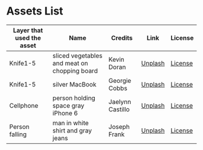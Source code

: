 # Assets List
| Layer that used the asset  | Name | Credits | Link | License |
| ------------- | ------------- | ------------- | ------------- | ------------- |
| Knife1-5 | sliced vegetables and meat on chopping board | Kevin Doran | [Unplash](https://unsplash.com/photos/sliced-vegetables-and-meat-on-chopping-board-m1meZgcUYEk) | [License](https://unsplash.com/license) |
| Knife1-5 | silver MacBook | Georgie Cobbs | [Unplash](https://unsplash.com/photos/silver-macbook-kP0pjdyYNyU) | [License](https://unsplash.com/license)  |
| Cellphone | person holding space gray iPhone 6 | Jaelynn Castillo | [Unplash](https://unsplash.com/photos/person-holding-space-gray-iphone-6-3dGIvxKiQiQ) | [License](https://unsplash.com/license)  |
| Person falling | man in white shirt and gray jeans | Joseph Frank | [Unplash](https://unsplash.com/photos/man-in-white-shirt-and-gray-jeans-jDmFoPrp6dI) | [License](https://unsplash.com/license)  |